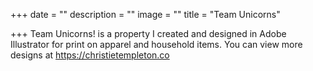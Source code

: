 +++
date = ""
description = ""
image = ""
title = "Team Unicorns"

+++
Team Unicorns! is a property I created and designed in Adobe Illustrator for print on apparel and household items. You can view more designs at https://christietempleton.co